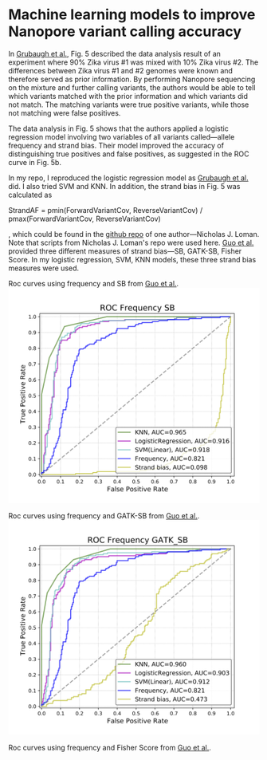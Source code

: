 # Machine learning models to improve Nanopore variant calling accuracy

In [Grubaugh et al.](https://genomebiology.biomedcentral.com/articles/10.1186/s13059-018-1618-7), Fig. 5 described the data analysis result of an experiment where 90% Zika virus #1 was mixed with 10% Zika virus #2. The differences between Zika virus #1 and #2 genomes were known and therefore served as prior information. By performing Nanopore sequencing on the mixture and further calling variants, the authors would be able to tell which variants matched with the prior information and which variants did not match. The matching variants were true positive variants, while those not matching were false positives. 

The data analysis in Fig. 5 shows that the authors applied a logistic regression model involving two variables of all variants called—allele frequency and strand bias. Their model improved the accuracy of distinguishing true positives and false positives, as suggested in the ROC curve in Fig. 5b. 

In my repo, I reproduced the logistic regression model as [Grubaugh et al.](https://genomebiology.biomedcentral.com/articles/10.1186/s13059-018-1618-7) did. I also tried SVM and KNN. In addition, the strand bias in Fig. 5 was calculated as 

StrandAF = pmin(ForwardVariantCov, ReverseVariantCov) / pmax(ForwardVariantCov, ReverseVariantCov)

, which could be found in the [github repo](https://github.com/nickloman/zika-isnv) of one author—Nicholas J. Loman. Note that scripts from Nicholas J. Loman's repo were used here. [Guo et al.](https://link.springer.com/article/10.1186/1471-2164-13-666) provided three different measures of strand bias—SB, GATK-SB, Fisher Score. In my logistic regression, SVM, KNN models, these three strand bias measures were used. 

Roc curves using frequency and SB from [Guo et al.](https://link.springer.com/article/10.1186/1471-2164-13-666). 
![](ROC_Frequency_SB.png)

Roc curves using frequency and GATK-SB from [Guo et al.](https://link.springer.com/article/10.1186/1471-2164-13-666). 
![](ROC_Frequency_GATK_SB.png)

Roc curves using frequency and Fisher Score from [Guo et al.](https://link.springer.com/article/10.1186/1471-2164-13-666). 


